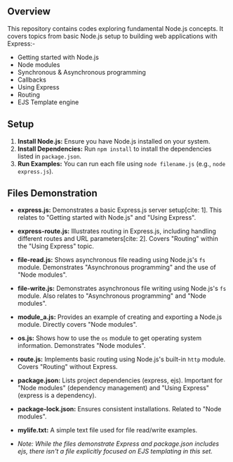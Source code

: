 ## Overview

This repository contains codes exploring fundamental Node.js concepts. It covers topics from basic Node.js setup to building web applications with Express:-
* Getting started with Node.js
* Node modules
* Synchronous & Asynchronous programming
* Callbacks
* Using Express
* Routing
* EJS Template engine

## Setup

1.  **Install Node.js:** Ensure you have Node.js installed on your system.
2.  **Install Dependencies:** Run `npm install` to install the dependencies listed in `package.json`.
3.  **Run Examples:** You can run each file using `node filename.js` (e.g., `node express.js`).

## Files Demonstration

* **express.js:** Demonstrates a basic Express.js server setup[cite: 1]. This relates to "Getting started with Node.js" and "Using Express".
* **express-route.js:** Illustrates routing in Express.js, including handling different routes and URL parameters[cite: 2]. Covers "Routing" within the "Using Express" topic.
* **file-read.js:** Shows asynchronous file reading using Node.js's `fs` module. Demonstrates "Asynchronous programming" and the use of "Node modules".
* **file-write.js:** Demonstrates asynchronous file writing using Node.js's `fs` module.  Also relates to "Asynchronous programming" and "Node modules".
* **module\_a.js:** Provides an example of creating and exporting a Node.js module. Directly covers "Node modules".
* **os.js:** Shows how to use the `os` module to get operating system information. Demonstrates "Node modules".
* **route.js:** Implements basic routing using Node.js's built-in `http` module. Covers "Routing" without Express.
* **package.json:** Lists project dependencies (express, ejs). Important for "Node modules" (dependency management) and "Using Express" (express is a dependency).
* **package-lock.json:** Ensures consistent installations.  Related to "Node modules".
* **mylife.txt:** A simple text file used for file read/write examples.
    
* _Note: While the files demonstrate Express and package.json includes ejs, there isn't a file explicitly focused on EJS templating in this set._
